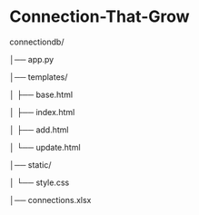 # Connection-That-Grow


connectiondb/

│── app.py

│── templates/

│   ├── base.html

│   ├── index.html

│   ├── add.html

│   └── update.html

│── static/

│   └── style.css

│── connections.xlsx
